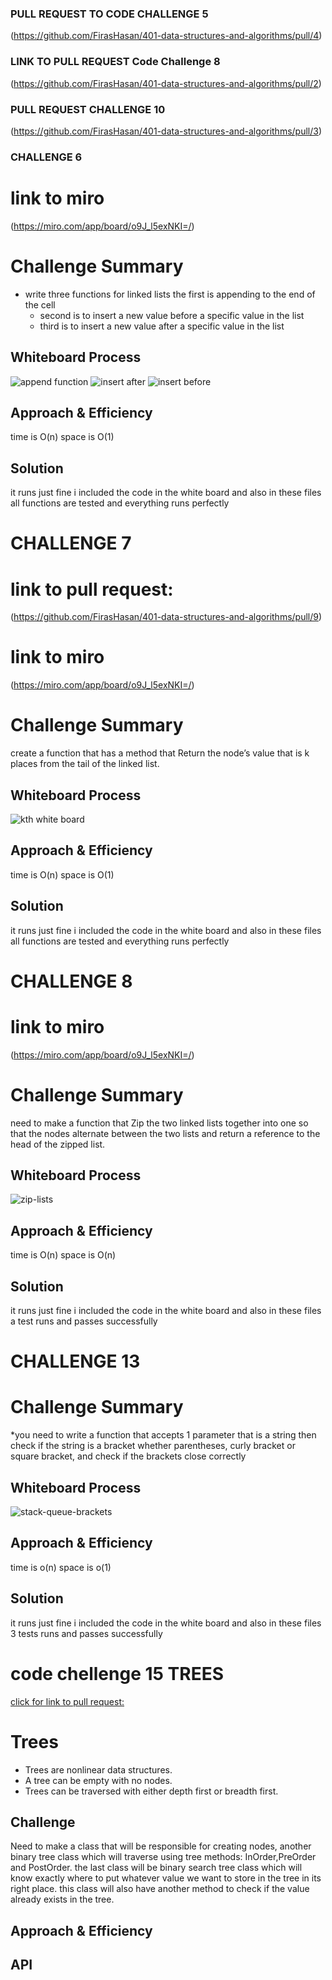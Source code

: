 ### PULL REQUEST TO CODE CHALLENGE 5
(https://github.com/FirasHasan/401-data-structures-and-algorithms/pull/4)

### LINK TO PULL REQUEST Code Challenge 8
(https://github.com/FirasHasan/401-data-structures-and-algorithms/pull/2)
### PULL REQUEST CHALLENGE 10
(https://github.com/FirasHasan/401-data-structures-and-algorithms/pull/3)


### CHALLENGE 6 
# link to miro
(https://miro.com/app/board/o9J_l5exNKI=/)
# Challenge Summary
- write three functions for linked lists the first is appending to the end of the cell
    - second is to insert a new value before a specific value in the list
    - third is to insert a new value after a specific value in the list

## Whiteboard Process
<!-- Embedded whiteboard image -->
![append function](whiteboards/append2(2).jpg)
![insert after](whiteboards/insert_after.jpg)
![insert before](whiteboards/insert_before.jpg)
## Approach & Efficiency
time is O(n)
space is O(1)

## Solution
it runs just fine i included the code in the white board and also in these files
all functions are tested and everything runs perfectly



# CHALLENGE 7
# link to pull request:
(https://github.com/FirasHasan/401-data-structures-and-algorithms/pull/9)

# link to miro
(https://miro.com/app/board/o9J_l5exNKI=/)

# Challenge Summary
create a function that has a method that Return the node’s value that is k places from the tail of the linked list.

## Whiteboard Process
<!-- Embedded whiteboard image -->
![kth white board](whiteboards/kth7.jpg)

## Approach & Efficiency
time is O(n)
space is O(1)

## Solution
it runs just fine i included the code in the white board and also in these files
all functions are tested and everything runs perfectly




# CHALLENGE 8

# link to miro
(https://miro.com/app/board/o9J_l5exNKI=/)

# Challenge Summary
need to make a function that Zip the two linked lists together into one so that the nodes alternate between the two lists and return a reference to the head of the zipped list.

## Whiteboard Process
<!-- Embedded whiteboard image -->
![zip-lists](whiteboards/zip_lists_8(2).jpg)

## Approach & Efficiency
time is O(n)
space is O(n)

## Solution
it runs just fine i included the code in the white board and also in these files
a test runs and passes successfully



# CHALLENGE 13

# Challenge Summary
<!-- Description of the challenge -->
*you need to write a function that accepts 1 parameter that is a string
then check if the string is a bracket whether parentheses, curly bracket or square bracket, and check if the brackets close correctly


## Whiteboard Process
<!-- Embedded whiteboard image -->
![stack-queue-brackets](whiteboards/brackets-stack-queue.jpg)

## Approach & Efficiency
<!-- What approach did you take? Why? What is the Big O space/time for this approach? -->
time is o(n)
space is o(1)

## Solution
<!-- Show how to run your code, and examples of it in action -->
it runs just fine i included the code in the white board and also in these files
3 tests runs and passes successfully

# code chellenge 15 TREES
[click for link to pull request:](https://github.com/FirasHasan/401-data-structures-and-algorithms/pull/13)

# Trees
- Trees are nonlinear data structures.
- A tree can be empty with no nodes.
- Trees can be traversed with either depth first or breadth first.

## Challenge
<!-- Description of the challenge -->
Need to make a class that will be responsible for creating nodes, another binary tree class which will traverse using tree methods: InOrder,PreOrder and PostOrder. the last class will be binary search tree class which will know exactly where to put whatever value we want to store in the tree in its right place. this class will also have another method to check if the value already exists in the tree.
## Approach & Efficiency
<!-- What approach did you take? Why? What is the Big O space/time for this approach? -->

## API
<!-- Description of each method publicly available in each of your trees -->
